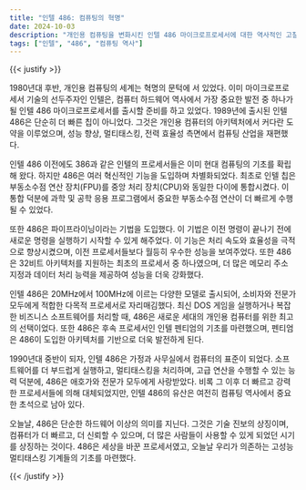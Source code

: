 ```yaml
---
title: "인텔 486: 컴퓨팅의 혁명"
date: 2024-10-03
description: "개인용 컴퓨팅을 변화시킨 인텔 486 마이크로프로세서에 대한 역사적인 고찰."
tags: ["인텔", "486", "컴퓨팅 역사"]
---
```


{{< justify >}}

1980년대 후반, 개인용 컴퓨팅의 세계는 혁명의 문턱에 서 있었다. 이미 마이크로프로세서 기술의 선두주자인 인텔은, 컴퓨터 하드웨어 역사에서 가장 중요한 발전 중 하나가 될 인텔 486 마이크로프로세서를 출시할 준비를 하고 있었다. 1989년에 출시된 인텔 486은 단순히 더 빠른 칩이 아니었다. 그것은 개인용 컴퓨터의 아키텍처에서 커다란 도약을 이루었으며, 성능 향상, 멀티태스킹, 전력 효율성 측면에서 컴퓨팅 산업을 재편했다.

인텔 486 이전에도 386과 같은 인텔의 프로세서들은 이미 현대 컴퓨팅의 기초를 확립해 왔다. 하지만 486은 여러 혁신적인 기능을 도입하며 차별화되었다. 최초로 인텔 칩은 부동소수점 연산 장치(FPU)를 중앙 처리 장치(CPU)와 동일한 다이에 통합시켰다. 이 통합 덕분에 과학 및 공학 응용 프로그램에서 중요한 부동소수점 연산이 더 빠르게 수행될 수 있었다.

또한 486은 파이프라이닝이라는 기법을 도입했다. 이 기법은 이전 명령이 끝나기 전에 새로운 명령을 실행하기 시작할 수 있게 해주었다. 이 기능은 처리 속도와 효율성을 극적으로 향상시켰으며, 이전 프로세서들보다 월등히 우수한 성능을 보여주었다. 또한 486은 32비트 아키텍처를 지원하는 최초의 프로세서 중 하나였으며, 더 많은 메모리 주소 지정과 데이터 처리 능력을 제공하여 성능을 더욱 강화했다.

인텔 486은 20MHz에서 100MHz에 이르는 다양한 모델로 출시되어, 소비자와 전문가 모두에게 적합한 다목적 프로세서로 자리매김했다. 최신 DOS 게임을 실행하거나 복잡한 비즈니스 소프트웨어를 처리할 때, 486은 새로운 세대의 개인용 컴퓨터를 위한 최고의 선택이었다. 또한 486은 후속 프로세서인 인텔 펜티엄의 기초를 마련했으며, 펜티엄은 486이 도입한 아키텍처를 기반으로 더욱 발전하게 된다.

1990년대 중반이 되자, 인텔 486은 가정과 사무실에서 컴퓨터의 표준이 되었다. 소프트웨어를 더 부드럽게 실행하고, 멀티태스킹을 처리하며, 고급 연산을 수행할 수 있는 능력 덕분에, 486은 애호가와 전문가 모두에게 사랑받았다. 비록 그 이후 더 빠르고 강력한 프로세서들에 의해 대체되었지만, 인텔 486의 유산은 여전히 컴퓨팅 역사에서 중요한 초석으로 남아 있다.

오늘날, 486은 단순한 하드웨어 이상의 의미를 지닌다. 그것은 기술 진보의 상징이며, 컴퓨터가 더 빠르고, 더 신뢰할 수 있으며, 더 많은 사람들이 사용할 수 있게 되었던 시기를 상징하는 것이다. 486은 세상을 바꾼 프로세서였고, 오늘날 우리가 의존하는 고성능 멀티태스킹 기계들의 기초를 마련했다.

{{< /justify >}}
